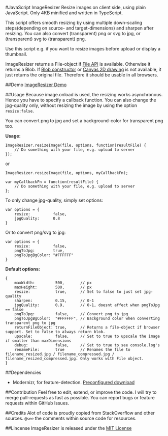 #JavaScript ImageResizer
Resize images on client side, using plain JavaScript. Only 4KB minified and written in TypeScript.

This script offers smooth resizing by using multiple down-scaling steps(depending on source- and target-dimensions) and sharpen after resizing. You can also convert (transparent) png or svg to jpg, or (transparent) svg to (transparent) png.

Use this script e.g. if you want to resize images before upload or display a thumbnail.

ImageResizer returns a File-object if [File API](http://caniuse.com/#feat=fileapi) is available. Otherwise it returns a Blob. If [Blob constructor](http://caniuse.com/#feat=fileapi) or [Canvas 2D drawing](http://caniuse.com/#feat=canvas) is not available, it just returns the original file. Therefore it should be usable in all browsers.


##Demo
[ImageResizer Demo](http://www.lawitzke.com/imageresizer)

##Usage
Because image.onload is used, the resizing works asynchronous. Hence you have to specify a callback function.
You can also change the jpg-quality only, without resizing the image by using the option `resize:false`.

You can convert png to jpg and set a background-color for transparent png too.

**Usage:**

```
ImageResizer.resizeImage(file, options, function(resultFile) {
    // Do something with your file, e.g. upload to server
});
```

or

```
ImageResizer.resizeImage(file, options, myCallbackFn);

var myCallbackFn = function(resultFile) {
    // Do something with your file, e.g. upload to server
};
```

To only change jpg-quality, simply set options:
```
var options = {
    resize:          false,
    jpgQuality:      0.8
}
```

Or to convert png/svg to jpg:
```
var options = {
    resize:          false,
    pngToJpg:        true,
    pngToJpgBgColor: "#FFFFFF" 
}
```

**Default options:**
```
{
    maxWidth:         500,       // px
    maxHeight:        500,       // px
    resize:           true,      // Set to false to just set jpg-quality
    sharpen:          0.15,      // 0-1
    jpgQuality:       0.9,       // 0-1, doesnt affect when pngToJpg == false
    pngToJpg:         false,     // Convert png to jpg
    pngToJpgBgColor:  "#FFFFFF", // Background color when converting transparent png to jpg
    returnFileObject: true,      // Returns a file-object if browser support. Set to false to always return blob.
    upscale:          false,     // Set to true to upscale the image if smaller than maxDimensions
    debug:            false,     // Set to true to see console.log's
    renameFile:       true       // Renames the file to filename_resized.jpg / filename_compressed.jpg / filename_resized_compressed.jpg. Only works with File object.
}
```

##Dependencies
- Modernizr, for feature-detection. [Preconfigured download](https://modernizr.com/download/?-blobconstructor-canvas-filereader-filesystem-setclasses)

##Contribution
Feel free to edit, extend, or improve the code. I will try to merge pull-requests as fast as possible.
You can report bugs or feature requests within GitHub Issues.

##Credits
Alot of code is proudly copied from StackOverflow and other sources. `@see` the comments within source code for resources. 

##Lincense
ImageResizer is released under the [MIT License](https://ben.mit-license.org/)